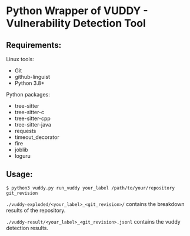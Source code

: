 # Python Wrapper of VUDDY - Vulnerability Detection Tool

## Requirements:

Linux tools:

- Git
- github-linguist
- Python 3.8+

Python packages:

- tree-sitter
- tree-sitter-c
- tree-sitter-cpp
- tree-sitter-java
- requests
- timeout_decorator
- fire
- joblib
- loguru

## Usage:

```
$ python3 vuddy.py run_vuddy your_label /path/to/your/repository git_revision
```

`./vuddy-exploded/<your_label>_<git_revision>/` contains the breakdown results of the repository.

`./vuddy-result/<your_label>_<git_revision>.jsonl` contains the vuddy detection results.
